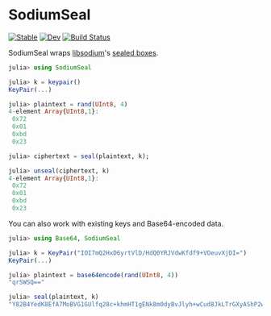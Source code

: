 # SodiumSeal

[![Stable](https://img.shields.io/badge/docs-stable-blue.svg)](https://christopher-dG.github.io/SodiumSeal.jl/stable)
[![Dev](https://img.shields.io/badge/docs-dev-blue.svg)](https://christopher-dG.github.io/SodiumSeal.jl/dev)
[![Build Status](https://travis-ci.com/christopher-dG/SodiumSeal.jl.svg?branch=master)](https://travis-ci.com/christopher-dG/SodiumSeal.jl)

SodiumSeal wraps [libsodium](https://download.libsodium.org/doc)'s [sealed boxes](https://download.libsodium.org/doc/public-key_cryptography/sealed_boxes).

```jl
julia> using SodiumSeal

julia> k = keypair()
KeyPair(...)

julia> plaintext = rand(UInt8, 4)
4-element Array{UInt8,1}:
 0x72
 0x01
 0xbd
 0x23

julia> ciphertext = seal(plaintext, k);

julia> unseal(ciphertext, k)
4-element Array{UInt8,1}:
 0x72
 0x01
 0xbd
 0x23
```

You can also work with existing keys and Base64-encoded data.

```julia
julia> using Base64, SodiumSeal

julia> k = KeyPair("IOI7mQ2HxD6yrtVlD/HdQ0YRJVdwKfdf9+VOeuvXjDI=")
KeyPair(...)

julia> plaintext = base64encode(rand(UInt8, 4))
"qrSWSQ=="

julia> seal(plaintext, k)
"Y82B4YedK8EfA7MoBVG1GUlfq28c+khmHT1gENk8m0dyBvJlyh+wCud8JkLTrGXyAShP2w=="
```

